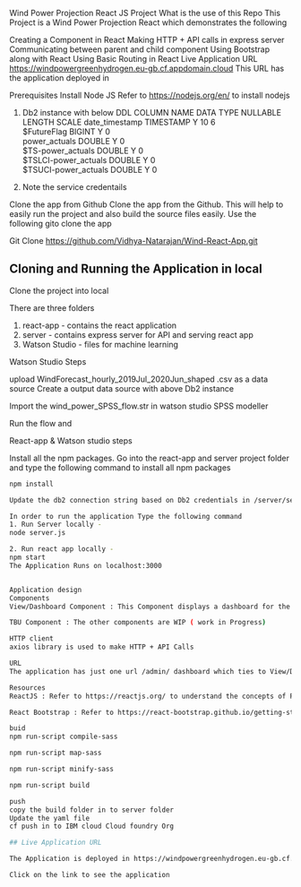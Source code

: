 Wind Power Projection React JS Project
What is the use of this Repo
This Project is a Wind Power Projection React which demonstrates the following

Creating a Component in React
Making HTTP + API calls in express server
Communicating between parent and child component
Using Bootstrap along with React
Using Basic Routing in React
Live Application URL
https://windpowergreenhydrogen.eu-gb.cf.appdomain.cloud
This URL has the application deployed in

Prerequisites
Install Node JS
Refer to https://nodejs.org/en/ to install nodejs

1. Db2 instance with below DDL
COLUMN NAME         DATA TYPE NULLABLE LENGTH SCALE
date_timestamp	        TIMESTAMP	Y	10	6	
$FutureFlag	            BIGINT	    Y		0	
power_actuals	        DOUBLE	    Y		0	
$TS-power_actuals	    DOUBLE	    Y		0	
$TSLCI-power_actuals	DOUBLE	    Y		0	
$TSUCI-power_actuals	DOUBLE	    Y		0	

2. Note the service credentails

Clone the app from Github
Clone the app from the Github. This will help to easily run the project and also build the source files easily. Use the following gito clone the app

Git Clone https://github.com/Vidhya-Natarajan/Wind-React-App.git


## Cloning and Running the Application in local

Clone the project into local

There are three folders
1. react-app  - contains the react application
2. server     - contains express server for API and serving react app
3. Watson Studio - files for machine learning

Watson Studio Steps

upload WindForecast_hourly_2019Jul_2020Jun_shaped .csv as a data source
Create a output data source with above Db2 instance

Import the wind_power_SPSS_flow.str in watson studio SPSS modeller

Run the flow and 

React-app & Watson studio steps

Install all the npm packages. Go into the react-app and server project folder and type the following command to install all npm packages

```bash
npm install

Update the db2 connection string based on Db2 credentials in /server/server.js

In order to run the application Type the following command
1. Run Server locally - 
node server.js

2. Run react app locally - 
npm start
The Application Runs on localhost:3000


Application design
Components
View/Dashboard Component : This Component displays a dashboard for the Wind Power Forcast . The Dashboard provides the balance Grid suppy , Grip Suppy Revenue projection, Hygrogen supply projection, hydrogen supply renenue projection , Wind power distribution, price of hydrogen.

TBU Component : The other components are WIP ( work in Progress)

HTTP client
axios library is used to make HTTP + API Calls

URL
The application has just one url /admin/ dashboard which ties to View/Dashboard Component

Resources
ReactJS : Refer to https://reactjs.org/ to understand the concepts of ReactJS

React Bootstrap : Refer to https://react-bootstrap.github.io/getting-started/introduction/ to understand how to use React Bootstrap

buid
npm run-script compile-sass

npm run-script map-sass

npm run-script minify-sass

npm run-script build

push
copy the build folder in to server folder
Update the yaml file 
cf push in to IBM cloud Cloud foundry Org

## Live Application URL

The Application is deployed in https://windpowergreenhydrogen.eu-gb.cf.appdomain.cloud

Click on the link to see the application

